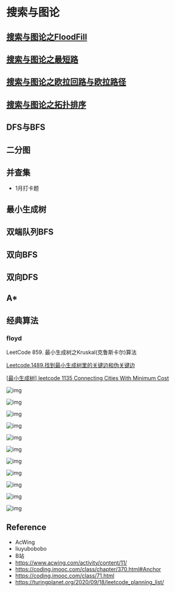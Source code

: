 # 搜索与图论

## [搜索与图论之FloodFill](https://blog.csdn.net/wat1r/article/details/113702607)

## [搜索与图论之最短路](https://blog.csdn.net/wat1r/article/details/113729703)

## [搜索与图论之欧拉回路与欧拉路径](https://blog.csdn.net/wat1r/article/details/113853334)

## [搜索与图论之拓扑排序](https://blog.csdn.net/wat1r/article/details/113871449)

## DFS与BFS

## 二分图



## 并查集

- 1月打卡题

## 最小生成树

## 双端队列BFS

## 双向BFS

## 双向DFS

## A*

## 

## 经典算法

### floyd





LeetCode 859. 最小生成树之Kruskal(克鲁斯卡尔)算法   

[Leetcode.1489.找到最小生成树里的关键边和伪关键边](https://www.cnblogs.com/inkuniverse/p/leetcode1489.html)



[[最小生成树\] leetcode 1135 Connecting Cities With Minimum Cost](https://www.cnblogs.com/fish1996/p/11269623.html)



![img](https://img-blog.csdnimg.cn/20201028162030792.png?x-oss-process=image/watermark,type_ZmFuZ3poZW5naGVpdGk,shadow_10,text_aHR0cHM6Ly9ibG9nLmNzZG4ubmV0L1NpbHZlckJ1bGxldEFMaQ==,size_16,color_FFFFFF,t_70#pic_center)









![img](https://img-blog.csdnimg.cn/20201028164130463.png?x-oss-process=image/watermark,type_ZmFuZ3poZW5naGVpdGk,shadow_10,text_aHR0cHM6Ly9ibG9nLmNzZG4ubmV0L1NpbHZlckJ1bGxldEFMaQ==,size_16,color_FFFFFF,t_70#pic_center)

![img](https://img-blog.csdnimg.cn/20201028164146844.png?x-oss-process=image/watermark,type_ZmFuZ3poZW5naGVpdGk,shadow_10,text_aHR0cHM6Ly9ibG9nLmNzZG4ubmV0L1NpbHZlckJ1bGxldEFMaQ==,size_16,color_FFFFFF,t_70#pic_center)



![img](https://img-blog.csdnimg.cn/20201028164042764.png?x-oss-process=image/watermark,type_ZmFuZ3poZW5naGVpdGk,shadow_10,text_aHR0cHM6Ly9ibG9nLmNzZG4ubmV0L1NpbHZlckJ1bGxldEFMaQ==,size_16,color_FFFFFF,t_70#pic_center)

![img](https://img-blog.csdnimg.cn/20201028164006193.png?x-oss-process=image/watermark,type_ZmFuZ3poZW5naGVpdGk,shadow_10,text_aHR0cHM6Ly9ibG9nLmNzZG4ubmV0L1NpbHZlckJ1bGxldEFMaQ==,size_16,color_FFFFFF,t_70#pic_center)





![img](https://img-blog.csdnimg.cn/20201028162724717.png?x-oss-process=image/watermark,type_ZmFuZ3poZW5naGVpdGk,shadow_10,text_aHR0cHM6Ly9ibG9nLmNzZG4ubmV0L1NpbHZlckJ1bGxldEFMaQ==,size_16,color_FFFFFF,t_70#pic_center)

![img](https://img-blog.csdnimg.cn/20201028162857761.png?x-oss-process=image/watermark,type_ZmFuZ3poZW5naGVpdGk,shadow_10,text_aHR0cHM6Ly9ibG9nLmNzZG4ubmV0L1NpbHZlckJ1bGxldEFMaQ==,size_16,color_FFFFFF,t_70#pic_center)



![img](https://img-blog.csdnimg.cn/20201028162953242.png?x-oss-process=image/watermark,type_ZmFuZ3poZW5naGVpdGk,shadow_10,text_aHR0cHM6Ly9ibG9nLmNzZG4ubmV0L1NpbHZlckJ1bGxldEFMaQ==,size_16,color_FFFFFF,t_70#pic_center)





![img](https://img-blog.csdnimg.cn/20201028163356618.png?x-oss-process=image/watermark,type_ZmFuZ3poZW5naGVpdGk,shadow_10,text_aHR0cHM6Ly9ibG9nLmNzZG4ubmV0L1NpbHZlckJ1bGxldEFMaQ==,size_16,color_FFFFFF,t_70#pic_center)

![img](https://img-blog.csdnimg.cn/2020102816361713.png?x-oss-process=image/watermark,type_ZmFuZ3poZW5naGVpdGk,shadow_10,text_aHR0cHM6Ly9ibG9nLmNzZG4ubmV0L1NpbHZlckJ1bGxldEFMaQ==,size_16,color_FFFFFF,t_70#pic_center)

![img](https://img-blog.csdnimg.cn/2020102816364574.png#pic_center)





## Reference

- AcWing
- liuyubobobo
- B站
- https://www.acwing.com/activity/content/11/
- https://coding.imooc.com/class/chapter/370.html#Anchor
- https://coding.imooc.com/class/71.html 
- https://turingplanet.org/2020/09/18/leetcode_planning_list/